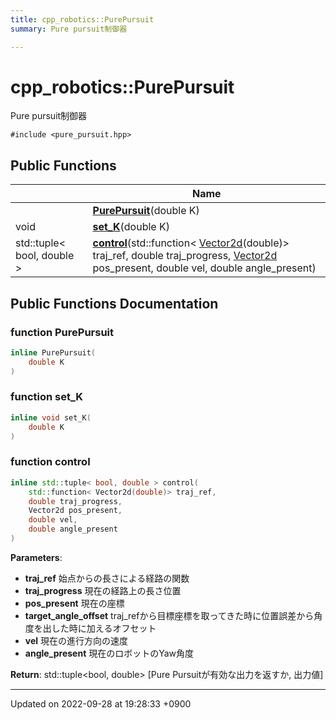 ```yaml
---
title: cpp_robotics::PurePursuit
summary: Pure pursuit制御器 

---
```


# cpp_robotics::PurePursuit



Pure pursuit制御器 


`#include <pure_pursuit.hpp>`

## Public Functions

|                | Name           |
| -------------- | -------------- |
| | **[PurePursuit](/cpp_robotics/doxybook/Classes/classcpp__robotics_1_1PurePursuit/#function-purepursuit)**(double K) |
| void | **[set_K](/cpp_robotics/doxybook/Classes/classcpp__robotics_1_1PurePursuit/#function-set-k)**(double K) |
| std::tuple< bool, double > | **[control](/cpp_robotics/doxybook/Classes/classcpp__robotics_1_1PurePursuit/#function-control)**(std::function< [Vector2d](/cpp_robotics/doxybook/Namespaces/namespacecpp__robotics/#using-vector2d)(double)> traj_ref, double traj_progress, [Vector2d](/cpp_robotics/doxybook/Namespaces/namespacecpp__robotics/#using-vector2d) pos_present, double vel, double angle_present) |

## Public Functions Documentation

### function PurePursuit

```cpp
inline PurePursuit(
    double K
)
```


### function set_K

```cpp
inline void set_K(
    double K
)
```


### function control

```cpp
inline std::tuple< bool, double > control(
    std::function< Vector2d(double)> traj_ref,
    double traj_progress,
    Vector2d pos_present,
    double vel,
    double angle_present
)
```


**Parameters**: 

  * **traj_ref** 始点からの長さによる経路の関数 
  * **traj_progress** 現在の経路上の長さ位置 
  * **pos_present** 現在の座標 
  * **target_angle_offset** traj_refから目標座標を取ってきた時に位置誤差から角度を出した時に加えるオフセット 
  * **vel** 現在の進行方向の速度 
  * **angle_present** 現在のロボットのYaw角度 


**Return**: std::tuple<bool, double> [Pure Pursuitが有効な出力を返すか, 出力値] 

-------------------------------

Updated on 2022-09-28 at 19:28:33 +0900